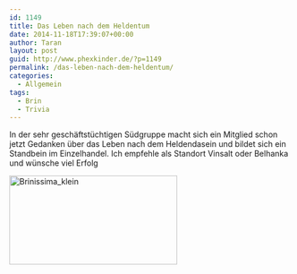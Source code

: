 ```yaml
---
id: 1149
title: Das Leben nach dem Heldentum
date: 2014-11-18T17:39:07+00:00
author: Taran
layout: post
guid: http://www.phexkinder.de/?p=1149
permalink: /das-leben-nach-dem-heldentum/
categories:
  - Allgemein
tags:
  - Brin
  - Trivia
---
```

In der sehr geschäftstüchtigen Südgruppe macht sich ein Mitglied schon jetzt Gedanken über das Leben nach dem Heldendasein und bildet sich ein Standbein im Einzelhandel. Ich empfehle als Standort Vinsalt oder Belhanka und wünsche viel Erfolg

[<img class="aligncenter size-medium wp-image-1148" src="http://www.phexkinder.de/wp-content/uploads/Brinissima_klein-300x159.jpg" alt="Brinissima_klein" width="300" height="159" srcset="http://www.phexkinder.de/wp-content/uploads/Brinissima_klein-300x159.jpg 300w, http://www.phexkinder.de/wp-content/uploads/Brinissima_klein.jpg 364w" sizes="(max-width: 300px) 100vw, 300px" />](http://www.phexkinder.de/wp-content/uploads/Brinissima_klein.jpg)